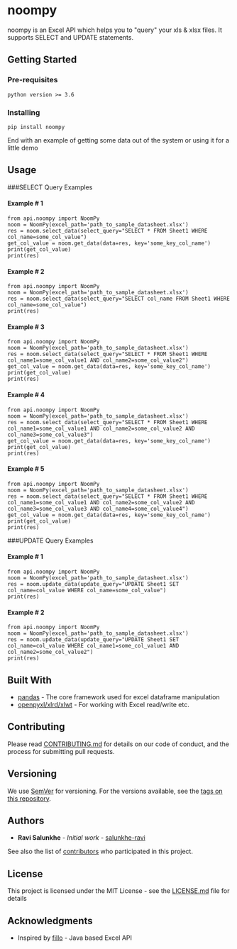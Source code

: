 # noompy
noompy is an Excel API which helps you to "query" your xls & xlsx files. It supports SELECT and UPDATE statements.

## Getting Started

### Pre-requisites

```
python version >= 3.6
```

### Installing

```
pip install noompy
```

End with an example of getting some data out of the system or using it for a little demo

## Usage

###SELECT Query Examples

#### Example # 1

```
from api.noompy import NoomPy
noom = NoomPy(excel_path='path_to_sample_datasheet.xlsx')
res = noom.select_data(select_query="SELECT * FROM Sheet1 WHERE col_name=some_col_value")
get_col_value = noom.get_data(data=res, key='some_key_col_name')
print(get_col_value)
print(res)

```

#### Example # 2

```
from api.noompy import NoomPy
noom = NoomPy(excel_path='path_to_sample_datasheet.xlsx')
res = noom.select_data(select_query="SELECT col_name FROM Sheet1 WHERE col_name=some_col_value")
print(res)

```

#### Example # 3

```
from api.noompy import NoomPy
noom = NoomPy(excel_path='path_to_sample_datasheet.xlsx')
res = noom.select_data(select_query="SELECT * FROM Sheet1 WHERE col_name1=some_col_value1 AND col_name2=some_col_value2")
get_col_value = noom.get_data(data=res, key='some_key_col_name')
print(get_col_value)
print(res)

```

#### Example # 4

```
from api.noompy import NoomPy
noom = NoomPy(excel_path='path_to_sample_datasheet.xlsx')
res = noom.select_data(select_query="SELECT * FROM Sheet1 WHERE col_name1=some_col_value1 AND col_name2=some_col_value2 AND col_name3=some_col_value3")
get_col_value = noom.get_data(data=res, key='some_key_col_name')
print(get_col_value)
print(res)

```


#### Example # 5

```
from api.noompy import NoomPy
noom = NoomPy(excel_path='path_to_sample_datasheet.xlsx')
res = noom.select_data(select_query="SELECT * FROM Sheet1 WHERE col_name1=some_col_value1 AND col_name2=some_col_value2 AND col_name3=some_col_value3 AND col_name4=some_col_value4")
get_col_value = noom.get_data(data=res, key='some_key_col_name')
print(get_col_value)
print(res)

```


###UPDATE Query Examples

#### Example # 1

```
from api.noompy import NoomPy
noom = NoomPy(excel_path='path_to_sample_datasheet.xlsx')
res = noom.update_data(update_query="UPDATE Sheet1 SET col_name=col_value WHERE col_name=some_col_value")
print(res)

```

#### Example # 2

```
from api.noompy import NoomPy
noom = NoomPy(excel_path='path_to_sample_datasheet.xlsx')
res = noom.update_data(update_query="UPDATE Sheet1 SET col_name=col_value WHERE col_name1=some_col_value1 AND col_name2=some_col_value2")
print(res)

```

## Built With

* [pandas](https://pandas.pydata.org/pandas-docs/stable/) - The core framework used for excel dataframe manipulation
* [openpyxl/xlrd/xlwt](http://www.python-excel.org/) - For working with Excel read/write etc.


## Contributing

Please read [CONTRIBUTING.md](https://github.com/salunkhe-ravi/noompy/blob/master/CONTRIBUTING.md) for details on our code of conduct, and the process for submitting pull requests.

## Versioning

We use [SemVer](http://semver.org/) for versioning. For the versions available, see the [tags on this repository](https://github.com/salunkhe-ravi/noompy/tags). 

## Authors

* **Ravi Salunkhe** - *Initial work* - [salunkhe-ravi](https://github.com/salunkhe-ravi)

See also the list of [contributors](https://github.com/salunkhe-ravi/noompy/graphs/contributors) who participated in this project.

## License

This project is licensed under the MIT License - see the [LICENSE.md](https://github.com/salunkhe-ravi/noompy/blob/master/LICENSE) file for details

## Acknowledgments

* Inspired by [fillo](https://codoid.com/fillo/) - Java based Excel API

